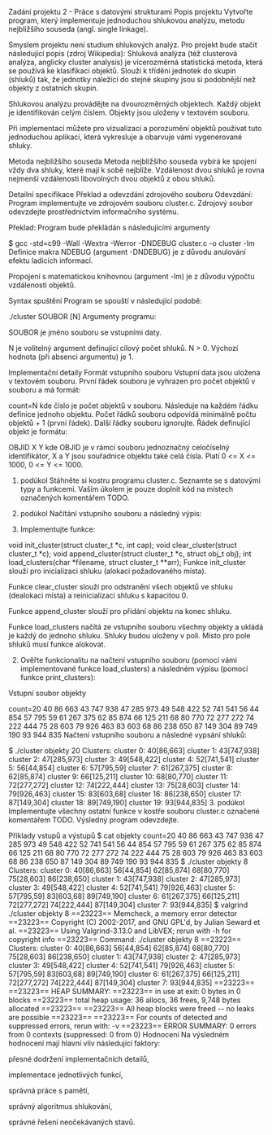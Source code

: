 Zadání projektu 2 - Práce s datovými strukturami
Popis projektu
Vytvořte program, který implementuje jednoduchou shlukovou analýzu, metodu nejbližšího souseda (angl. single linkage).

Smyslem projektu není studium shlukových analýz. Pro projekt bude stačit následující popis (zdroj Wikipedia): Shluková analýza (též clusterová analýza, anglicky cluster analysis) je vícerozměrná statistická metoda, která se používá ke klasifikaci objektů. Slouží k třídění jednotek do skupin (shluků) tak, že jednotky náležící do stejné skupiny jsou si podobnější než objekty z ostatních skupin.

Shlukovou analýzu provádějte na dvourozměrných objektech. Každý objekt je identifikován celým číslem. Objekty jsou uloženy v textovém souboru.

Při implementaci můžete pro vizualizaci a porozumění objektů používat tuto jednoduchou aplikaci, která vykresluje a obarvuje vámi vygenerované shluky.

Metoda nejbližšího souseda
Metoda nejbližšího souseda vybírá ke spojení vždy dva shluky, které mají k sobě nejblíže. Vzdálenost dvou shluků je rovna nejmenší vzdálenosti libovolných dvou objektů z obou shluků.

Detailní specifikace
Překlad a odevzdání zdrojového souboru
Odevzdání: Program implementujte ve zdrojovém souboru cluster.c. Zdrojový soubor odevzdejte prostřednictvím informačního systému.

Překlad: Program bude překládán s následujícími argumenty

$ gcc -std=c99 -Wall -Wextra -Werror -DNDEBUG cluster.c -o cluster -lm
Definice makra NDEBUG (argument -DNDEBUG) je z důvodu anulování efektu ladicích informací.

Propojení s matematickou knihovnou (argument -lm) je z důvodu výpočtu vzdálenosti objektů.

Syntax spuštění
Program se spouští v následující podobě:

./cluster SOUBOR [N]
Argumenty programu:

SOUBOR je jméno souboru se vstupními daty.

N je volitelný argument definující cílový počet shluků. N > 0. Výchozí hodnota (při absenci argumentu) je 1.

Implementační detaily
Formát vstupního souboru
Vstupní data jsou uložena v textovém souboru. První řádek souboru je vyhrazen pro počet objektů v souboru a má formát:

count=N
kde číslo je počet objektů v souboru. Následuje na každém řádku definice jednoho objektu. Počet řádků souboru odpovídá minimálně počtu objektů + 1 (první řádek). Další řádky souboru ignorujte. Řádek definující objekt je formátu:

OBJID X Y
kde OBJID je v rámci souboru jednoznačný celočíselný identifikátor, X a Y jsou souřadnice objektu také celá čísla. Platí 0 <= X <= 1000, 0 <= Y <= 1000.

1. podúkol
Stáhněte si kostru programu cluster.c. Seznamte se s datovými typy a funkcemi. Vaším úkolem je pouze doplnit kód na místech označených komentářem TODO.

2. podúkol
Načítání vstupního souboru a následný výpis:

1. Implementujte funkce:

void init_cluster(struct cluster_t *c, int cap);
void clear_cluster(struct cluster_t *c);
void append_cluster(struct cluster_t *c, struct obj_t obj);
int load_clusters(char *filename, struct cluster_t **arr);
Funkce init_cluster slouží pro inicializaci shluku (alokaci požadovaného místa).

Funkce clear_cluster slouží pro odstranění všech objektů ve shluku (dealokaci místa) a reinicializaci shluku s kapacitou 0.

Funkce append_cluster slouží pro přidání objektu na konec shluku.

Funkce load_clusters načítá ze vstupního souboru všechny objekty a ukládá je každý do jednoho shluku. Shluky budou uloženy v poli. Místo pro pole shluků musí funkce alokovat.

2. Ověřte funkcionalitu na načtení vstupního souboru (pomocí vámi implementované funkce load_clusters) a následném výpisu (pomocí funkce print_clusters):

Vstupní soubor objekty

count=20
40 86 663
43 747 938
47 285 973
49 548 422
52 741 541
56 44 854
57 795 59
61 267 375
62 85 874
66 125 211
68 80 770
72 277 272
74 222 444
75 28 603
79 926 463
83 603 68
86 238 650
87 149 304
89 749 190
93 944 835
Načtení vstupního souboru a následné vypsání shluků:

$ ./cluster objekty 20
Clusters:
cluster 0: 40[86,663]
cluster 1: 43[747,938]
cluster 2: 47[285,973]
cluster 3: 49[548,422]
cluster 4: 52[741,541]
cluster 5: 56[44,854]
cluster 6: 57[795,59]
cluster 7: 61[267,375]
cluster 8: 62[85,874]
cluster 9: 66[125,211]
cluster 10: 68[80,770]
cluster 11: 72[277,272]
cluster 12: 74[222,444]
cluster 13: 75[28,603]
cluster 14: 79[926,463]
cluster 15: 83[603,68]
cluster 16: 86[238,650]
cluster 17: 87[149,304]
cluster 18: 89[749,190]
cluster 19: 93[944,835]
3. podúkol
Implementujte všechny ostatní funkce v kostře souboru cluster.c označené komentářem TODO. Výsledný program odevzdejte.

Příklady vstupů a výstupů
$ cat objekty
count=20
40 86 663
43 747 938
47 285 973
49 548 422
52 741 541
56 44 854
57 795 59
61 267 375
62 85 874
66 125 211
68 80 770
72 277 272
74 222 444
75 28 603
79 926 463
83 603 68
86 238 650
87 149 304
89 749 190
93 944 835
$ ./cluster objekty 8
Clusters:
cluster 0: 40[86,663] 56[44,854] 62[85,874] 68[80,770] 75[28,603] 86[238,650]
cluster 1: 43[747,938]
cluster 2: 47[285,973]
cluster 3: 49[548,422]
cluster 4: 52[741,541] 79[926,463]
cluster 5: 57[795,59] 83[603,68] 89[749,190]
cluster 6: 61[267,375] 66[125,211] 72[277,272] 74[222,444] 87[149,304]
cluster 7: 93[944,835]
$ valgrind ./cluster objekty 8
==23223== Memcheck, a memory error detector
==23223== Copyright (C) 2002-2017, and GNU GPL'd, by Julian Seward et al.
==23223== Using Valgrind-3.13.0 and LibVEX; rerun with -h for copyright info
==23223== Command: ./cluster objekty 8
==23223== 
Clusters:
cluster 0: 40[86,663] 56[44,854] 62[85,874] 68[80,770] 75[28,603] 86[238,650]
cluster 1: 43[747,938]
cluster 2: 47[285,973]
cluster 3: 49[548,422]
cluster 4: 52[741,541] 79[926,463]
cluster 5: 57[795,59] 83[603,68] 89[749,190]
cluster 6: 61[267,375] 66[125,211] 72[277,272] 74[222,444] 87[149,304]
cluster 7: 93[944,835]
==23223== 
==23223== HEAP SUMMARY:
==23223==     in use at exit: 0 bytes in 0 blocks
==23223==   total heap usage: 36 allocs, 36 frees, 9,748 bytes allocated
==23223== 
==23223== All heap blocks were freed -- no leaks are possible
==23223== 
==23223== For counts of detected and suppressed errors, rerun with: -v
==23223== ERROR SUMMARY: 0 errors from 0 contexts (suppressed: 0 from 0)
Hodnocení
Na výsledném hodnocení mají hlavní vliv následující faktory:

přesné dodržení implementačních detailů,

implementace jednotlivých funkcí,

správná práce s pamětí,

správný algoritmus shlukování,

správné řešení neočekávaných stavů.